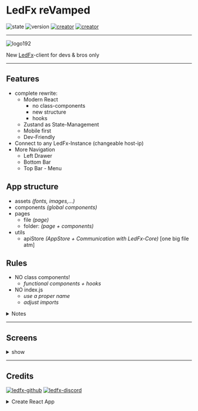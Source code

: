 # LedFx reVamped

![state](https://img.shields.io/badge/STATE-beta-blue.svg?logo=github&logoColor=white) ![version](https://img.shields.io/github/v/release/YeonV/LedFx-Frontend-v2?label=VERSION&logo=git&logoColor=white) [![creator](https://img.shields.io/badge/CREATOR-Yeon-blue.svg?logo=github&logoColor=white)](https://github.com/YeonV) [![creator](https://img.shields.io/badge/A.K.A-Blade-darkred.svg?logo=github&logoColor=white)](https://github.com/YeonV)

---

![logo192](https://user-images.githubusercontent.com/28861537/119760144-c5126680-bea9-11eb-991a-c08eedbc5929.png)

New [LedFx](https://github.com/LedFx/LedFx)-client for devs & bros only

---

## Features

- complete rewrite:
  - Modern React
    - no class-components
    - new structure
    - hooks
  - Zustand as State-Management
  - Mobile first
  - Dev-Friendly
- Connect to any LedFx-Instance (changeable host-ip)
- More Navigation
  - Left Drawer
  - Bottom Bar
  - Top Bar - Menu

## App structure

- assets _(fonts, images,...)_
- components _(global components)_
- pages
  - file _(page)_
  - folder: _(page + components)_
- utils
  - apiStore _(AppStore + Communication with LedFx-Core)_ [one big file atm]

## Rules

- NO class components!
  - _functional components + hooks_
- NO index.js
  - _use a proper name_
  - _adjust imports_

<details>
<summary>Notes</summary>
<p>
Keep it simple, nice (and then clean). Sanity is more important than clean-code:
We don't want to chain-open 20 files to traceback whats happening.
If you have 3 lines of styles, you can keep it in the component, there is not a MUST to splitcode everything. If feel its getting bigger and taking too much space, please keep a sane naming when splitting, i.e: `Blade.js` -> `Blade.styles.js`
</p>
</details>

---

## Screens

<details>
<summary>show</summary>
<p>

![image](https://user-images.githubusercontent.com/28861537/121426192-96998e80-c973-11eb-8d0e-b5c615ce018b.png)
![image](https://user-images.githubusercontent.com/28861537/121426226-a0bb8d00-c973-11eb-80b5-2e5aead112c0.png)


</p>
</details>

---

## Credits

[![ledfx-github](https://img.shields.io/badge/Github-LedFx-blue.svg?logo=github&logoColor=white)](https://github.com/LedFx/LedFx/tree/dev/ledfx) [![ledfx-discord](https://img.shields.io/badge/Discord-LedFx-blue.svg?logo=discord&logoColor=white)](https://discord.gg/wJ755dY)

<details>
<summary> Create React App</summary>
<p>

# Getting Started with Create React App

This project was bootstrapped with [Create React App](https://github.com/facebook/create-react-app).

## Available Scripts

In the project directory, you can run:

### `yarn start`

Runs the app in the development mode.\
Open [http://localhost:3000](http://localhost:3000) to view it in the browser.

The page will reload if you make edits.\
You will also see any lint errors in the console.

### `yarn test`

Launches the test runner in the interactive watch mode.\
See the section about [running tests](https://facebook.github.io/create-react-app/docs/running-tests) for more information.

### `yarn build`

Builds the app for production to the `build` folder.\
It correctly bundles React in production mode and optimizes the build for the best performance.

The build is minified and the filenames include the hashes.\
Your app is ready to be deployed!

See the section about [deployment](https://facebook.github.io/create-react-app/docs/deployment) for more information.

### `yarn eject`

**Note: this is a one-way operation. Once you `eject`, you can’t go back!**

If you aren’t satisfied with the build tool and configuration choices, you can `eject` at any time. This command will remove the single build dependency from your project.

Instead, it will copy all the configuration files and the transitive dependencies (webpack, Babel, ESLint, etc) right into your project so you have full control over them. All of the commands except `eject` will still work, but they will point to the copied scripts so you can tweak them. At this point you’re on your own.

You don’t have to ever use `eject`. The curated feature set is suitable for small and middle deployments, and you shouldn’t feel obligated to use this feature. However we understand that this tool wouldn’t be useful if you couldn’t customize it when you are ready for it.

## Learn More

You can learn more in the [Create React App documentation](https://facebook.github.io/create-react-app/docs/getting-started).

To learn React, check out the [React documentation](https://reactjs.org/).

### Code Splitting

This section has moved here: [https://facebook.github.io/create-react-app/docs/code-splitting](https://facebook.github.io/create-react-app/docs/code-splitting)

### Analyzing the Bundle Size

This section has moved here: [https://facebook.github.io/create-react-app/docs/analyzing-the-bundle-size](https://facebook.github.io/create-react-app/docs/analyzing-the-bundle-size)

### Making a Progressive Web App

This section has moved here: [https://facebook.github.io/create-react-app/docs/making-a-progressive-web-app](https://facebook.github.io/create-react-app/docs/making-a-progressive-web-app)

### Advanced Configuration

This section has moved here: [https://facebook.github.io/create-react-app/docs/advanced-configuration](https://facebook.github.io/create-react-app/docs/advanced-configuration)

### Deployment

This section has moved here: [https://facebook.github.io/create-react-app/docs/deployment](https://facebook.github.io/create-react-app/docs/deployment)

### `yarn build` fails to minify

This section has moved here: [https://facebook.github.io/create-react-app/docs/troubleshooting#npm-run-build-fails-to-minify](https://facebook.github.io/create-react-app/docs/troubleshooting#npm-run-build-fails-to-minify)

</p>
</details>
